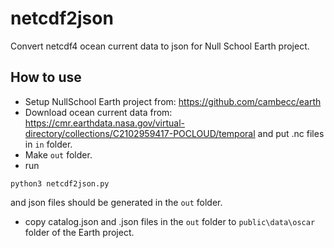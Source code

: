 # netcdf2json

Convert netcdf4 ocean current data to json for Null School Earth project.

## How to use
+ Setup NullSchool Earth project from: https://github.com/cambecc/earth
+ Download ocean current data from: https://cmr.earthdata.nasa.gov/virtual-directory/collections/C2102959417-POCLOUD/temporal and put .nc files in `in` folder.
+ Make `out` folder.
+ run
```
python3 netcdf2json.py
```
and json files should be generated in the `out` folder.
+ copy catalog.json and .json files in the `out` folder to `public\data\oscar` folder of the Earth project.

